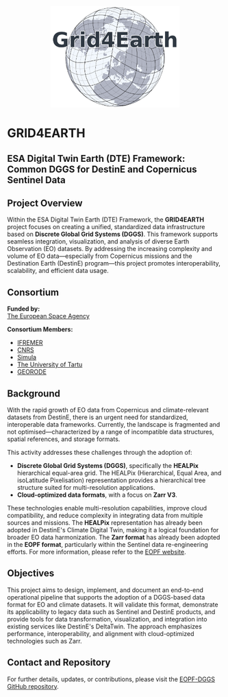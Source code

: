 <p align="center">
  <img src="logo.png" alt="GRID4EARTH Logo" width="300"/>
</p>


# GRID4EARTH

## ESA Digital Twin Earth (DTE) Framework:  Common DGGS for DestinE and Copernicus Sentinel Data

## Project Overview

Within the ESA Digital Twin Earth (DTE) Framework, the **GRID4EARTH** project focuses on creating a unified, standardized data infrastructure based on **Discrete Global Grid Systems (DGGS)**. This framework supports seamless integration, visualization, and analysis of diverse Earth Observation (EO) datasets. By addressing the increasing complexity and volume of EO data—especially from Copernicus missions and the Destination Earth (DestinE) program—this project promotes interoperability, scalability, and efficient data usage.


## Consortium

**Funded by:**  
[The European Space Agency](https://esa.int)

**Consortium Members:**

- [IFREMER](https://www.ifremer.fr/)  
- [CNRS](https://www.cnrs.fr/)  
- [Simula](https://www.simula.no)  
- [The University of Tartu](https://ut.ee/en)  
- [GEORODE](https://github.com/benbovy)


## Background

With the rapid growth of EO data from Copernicus and climate-relevant datasets from DestinE, there is an urgent need for standardized, interoperable data frameworks. Currently, the landscape is fragmented and not optimised—characterized by a range of incompatible data structures, spatial references, and storage formats.

This activity addresses these challenges through the adoption of:

- **Discrete Global Grid Systems (DGGS)**, specifically the **HEALPix** hierarchical equal-area grid. The HEALPix (Hierarchical, Equal Area, and isoLatitude Pixelisation) representation provides a hierarchical tree structure suited for multi-resolution applications.
- **Cloud-optimized data formats**, with a focus on **Zarr V3**.

These technologies enable multi-resolution capabilities, improve cloud compatibility, and reduce complexity in integrating data from multiple sources and missions. The **HEALPix** representation has already been adopted in DestinE's Climate Digital Twin, making it a logical foundation for broader EO data harmonization. The **Zarr format** has already been adopted in the **EOPF format**, particularly within the Sentinel data re-engineering efforts. For more information, please refer to the [EOPF website](https://eopf.copernicus.eu).


## Objectives

This project aims to design, implement, and document an end-to-end operational pipeline that supports the adoption of a DGGS-based data format for EO and climate datasets. It will validate this format, demonstrate its applicability to legacy data such as Sentinel and DestinE products, and provide tools for data transformation, visualization, and integration into existing services like DestinE's DeltaTwin. The approach emphasizes performance, interoperability, and alignment with cloud-optimized technologies such as Zarr.


## Contact and Repository

For further details, updates, or contributions, please visit the [EOPF-DGGS GitHub repository](https://github.com/eopf-dggs).
